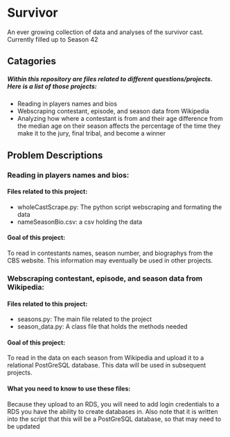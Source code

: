 # Survivor
An ever growing collection of data and analyses of the survivor cast. Currently filled up to Season 42

## Catagories
##### Within this repository are files related to different questions/projects. Here is a list of those projects:
- Reading in players names and bios
- Webscraping contestant, episode, and season data from Wikipedia
- Analyzing how where a contestant is from and their age difference from the median age on their season affects the percentage of the time they make it to the jury, final tribal, and become a winner


## Problem Descriptions
### Reading in players names and bios:
#### Files related to this project:
- wholeCastScrape.py: The python script webscraping and formating the data
- nameSeasonBio.csv: a csv holding the data

#### Goal of this project: 
To read in contestants names, season number, and biographys from the CBS website. This information may eventually be used in other projects.


### Webscraping contestant, episode, and season data from Wikipedia:
#### Files related to this project:
- seasons.py: The main file related to the project
- season_data.py: A class file that holds the methods needed

#### Goal of this project:
To read in the data on each season from Wikipedia and upload it to a relational PostGreSQL database. This data will be used in subsequent projects.

#### What you need to know to use these files:
Because they upload to an RDS, you will need to add login credentials to a RDS you have the ability to create databases in. Also note that it is written into the script that this will be a PostGreSQL database, so that may need to be updated

